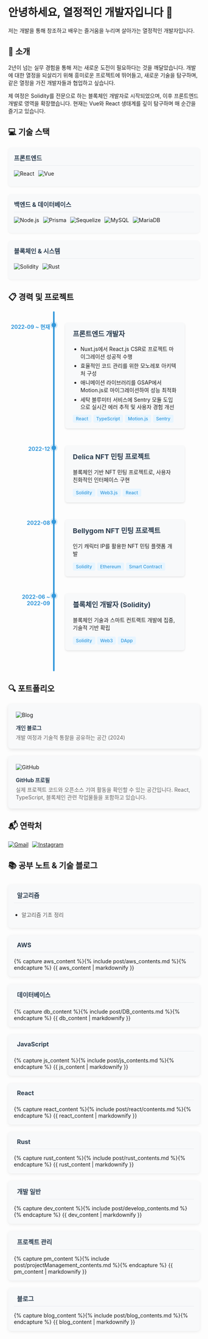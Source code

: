 # 안녕하세요, 열정적인 개발자입니다 👋

저는 개발을 통해 창조하고 배우는 즐거움을 누리며 살아가는 열정적인 개발자입니다.

## 🚀 소개

2년이 넘는 실무 경험을 통해 저는 새로운 도전이 필요하다는 것을 깨달았습니다. 개발에 대한 열정을 되살리기 위해 흥미로운 프로젝트에 뛰어들고, 새로운 기술을 탐구하며, 같은 열정을 가진 개발자들과 협업하고 싶습니다.

제 여정은 Solidity를 전문으로 하는 블록체인 개발자로 시작되었으며, 이후 프론트엔드 개발로 영역을 확장했습니다. 현재는 Vue와 React 생태계를 깊이 탐구하며 매 순간을 즐기고 있습니다.

## 💻 기술 스택

<div class="skills-container">
  <div class="skill-category">
    <h4>프론트엔드</h4>
    <div class="skills-row">
      <div class="skill-item">
        <img src="https://img.shields.io/badge/React-61DAFB?style=for-the-badge&logo=react&logoColor=black" alt="React" />
      </div>
      <div class="skill-item">
        <img src="https://img.shields.io/badge/Vue.js-4FC08D?style=for-the-badge&logo=vue.js&logoColor=white" alt="Vue" />
      </div>
    </div>
  </div>
  
  <div class="skill-category">
    <h4>백엔드 & 데이터베이스</h4>
    <div class="skills-row">
      <div class="skill-item">
        <img src="https://img.shields.io/badge/Node.js-339933?style=for-the-badge&logo=node.js&logoColor=white" alt="Node.js" />
      </div>
      <div class="skill-item">
        <img src="https://img.shields.io/badge/Prisma-2D3748?style=for-the-badge&logo=prisma&logoColor=white" alt="Prisma" />
      </div>
      <div class="skill-item">
        <img src="https://img.shields.io/badge/Sequelize-52B0E7?style=for-the-badge&logo=sequelize&logoColor=white" alt="Sequelize" />
      </div>
      <div class="skill-item">
        <img src="https://img.shields.io/badge/MySQL-4479A1?style=for-the-badge&logo=mysql&logoColor=white" alt="MySQL" />
      </div>
      <div class="skill-item">
        <img src="https://img.shields.io/badge/MariaDB-003545?style=for-the-badge&logo=mariadb&logoColor=white" alt="MariaDB" />
      </div>
    </div>
  </div>
  
  <div class="skill-category">
    <h4>블록체인 & 시스템</h4>
    <div class="skills-row">
      <div class="skill-item">
        <img src="https://img.shields.io/badge/Solidity-363636?style=for-the-badge&logo=solidity&logoColor=white" alt="Solidity" />
      </div>
      <div class="skill-item">
        <img src="https://img.shields.io/badge/Rust-000000?style=for-the-badge&logo=rust&logoColor=white" alt="Rust" />
      </div>
    </div>
  </div>
</div>

## 📋 경력 및 프로젝트

<div class="timeline">
  <div class="timeline-item">
    <div class="timeline-dot"></div>
    <div class="timeline-date">2022-09 ~ 현재</div>
    <div class="timeline-content">
      <h3>프론트엔드 개발자</h3>
      <ul class="timeline-achievements">
        <li>Nuxt.js에서 React.js CSR로 프로젝트 마이그레이션 성공적 수행</li>
        <li>효율적인 코드 관리를 위한 모노레포 아키텍처 구성</li>
        <li>애니메이션 라이브러리를 GSAP에서 Motion.js로 마이그레이션하여 성능 최적화</li>
        <li>세탁 블루미터 서비스에 Sentry 모듈 도입으로 실시간 에러 추적 및 사용자 경험 개선</li>
      </ul>
      <div class="tech-stack">
        <span class="tech-badge">React</span>
        <span class="tech-badge">TypeScript</span>
        <span class="tech-badge">Motion.js</span>
        <span class="tech-badge">Sentry</span>
      </div>
    </div>
  </div>

  <div class="timeline-item">
    <div class="timeline-dot"></div>
    <div class="timeline-date">2022-12</div>
    <div class="timeline-content">
      <h3>Delica NFT 민팅 프로젝트</h3>
      <p>블록체인 기반 NFT 민팅 프로젝트로, 사용자 친화적인 인터페이스 구현</p>
      <div class="tech-stack">
        <span class="tech-badge">Solidity</span>
        <span class="tech-badge">Web3.js</span>
        <span class="tech-badge">React</span>
      </div>
    </div>
  </div>

  <div class="timeline-item">
    <div class="timeline-dot"></div>
    <div class="timeline-date">2022-08</div>
    <div class="timeline-content">
      <h3>Bellygom NFT 민팅 프로젝트</h3>
      <p>인기 캐릭터 IP를 활용한 NFT 민팅 플랫폼 개발</p>
      <div class="tech-stack">
        <span class="tech-badge">Solidity</span>
        <span class="tech-badge">Ethereum</span>
        <span class="tech-badge">Smart Contract</span>
      </div>
    </div>
  </div>

  <div class="timeline-item">
    <div class="timeline-dot"></div>
    <div class="timeline-date">2022-06 ~ 2022-09</div>
    <div class="timeline-content">
      <h3>블록체인 개발자 (Solidity)</h3>
      <p>블록체인 기술과 스마트 컨트랙트 개발에 집중, 기술적 기반 확립</p>
      <div class="tech-stack">
        <span class="tech-badge">Solidity</span>
        <span class="tech-badge">Web3</span>
        <span class="tech-badge">DApp</span>
      </div>
    </div>
  </div>
</div>

## 🔍 포트폴리오

<div class="portfolio-container">
  <div class="portfolio-item">
    <a href="https://pocodingwer.github.io/" class="portfolio-link">
      <img src="https://img.shields.io/badge/Blog-0A0A0A?style=for-the-badge&logo=dev.to&logoColor=white" alt="Blog" />
      <h4>개인 블로그</h4>
      <p>개발 여정과 기술적 통찰을 공유하는 공간 (2024)</p>
    </a>
  </div>
  
  <div class="portfolio-item">
    <a href="https://github.com/pocodingwer" class="portfolio-link">
      <img src="https://img.shields.io/badge/GitHub-181717?style=for-the-badge&logo=github&logoColor=white" alt="GitHub" />
      <h4>GitHub 프로필</h4>
      <p>실제 프로젝트 코드와 오픈소스 기여 활동을 확인할 수 있는 공간입니다. React, TypeScript, 블록체인 관련 작업물들을 포함하고 있습니다.</p>
    </a>
  </div>
</div>

## 📬 연락처

<div class="contact-container">
  <a href="mailto:cjftns01@gmail.com" class="contact-link">
    <img src="https://img.shields.io/badge/Gmail-D14836?style=for-the-badge&logo=gmail&logoColor=white" alt="Gmail" />
  </a>
  <a href="https://www.instagram.com/lim_cuck" class="contact-link">
    <img src="https://img.shields.io/badge/Instagram-%23E4405F.svg?style=for-the-badge&logo=Instagram&logoColor=white" alt="Instagram" />
  </a>
  <!-- GitHub, LinkedIn 등 다른 소셜 링크도 추가해보세요 -->
</div>

## 📚 공부 노트 & 기술 블로그

<div class="study-notes-container">
  <div class="note-category">
    <div class="category-header">
      <i class="fas fa-code"></i>
      <h4>알고리즘</h4>
    </div>
    <div class="markdown-content">
      <ul>
        <li><a href="/algorithm/2024/10/14/algorithms/">알고리즘 기초 정리</a></li>
      </ul>
    </div>
  </div>
  
  <div class="note-category">
    <div class="category-header">
      <i class="fab fa-aws"></i>
      <h4>AWS</h4>
    </div>
    <div class="markdown-content">
{% capture aws_content %}{% include post/aws_contents.md %}{% endcapture %}
{{ aws_content | markdownify }}
    </div>
  </div>
  
  <div class="note-category">
    <div class="category-header">
      <i class="fas fa-database"></i>
      <h4>데이터베이스</h4>
    </div>
    <div class="markdown-content">
{% capture db_content %}{% include post/DB_contents.md %}{% endcapture %}
{{ db_content | markdownify }}
    </div>
  </div>
  
  <div class="note-category">
    <div class="category-header">
      <i class="fab fa-js-square"></i>
      <h4>JavaScript</h4>
    </div>
    <div class="markdown-content">
{% capture js_content %}{% include post/js_contents.md %}{% endcapture %}
{{ js_content | markdownify }}
    </div>
  </div>
  
  <div class="note-category">
    <div class="category-header">
      <i class="fab fa-react"></i>
      <h4>React</h4>
    </div>
    <div class="markdown-content">
{% capture react_content %}{% include post/react/contents.md %}{% endcapture %}
{{ react_content | markdownify }}
    </div>
  </div>
  
  <div class="note-category">
    <div class="category-header">
      <i class="fas fa-cog"></i>
      <h4>Rust</h4>
    </div>
    <div class="markdown-content">
{% capture rust_content %}{% include post/rust_contents.md %}{% endcapture %}
{{ rust_content | markdownify }}
    </div>
  </div>
  
  <div class="note-category">
    <div class="category-header">
      <i class="fas fa-laptop-code"></i>
      <h4>개발 일반</h4>
    </div>
    <div class="markdown-content">
{% capture dev_content %}{% include post/develop_contents.md %}{% endcapture %}
{{ dev_content | markdownify }}
    </div>
  </div>
  
  <div class="note-category">
    <div class="category-header">
      <i class="fas fa-tasks"></i>
      <h4>프로젝트 관리</h4>
    </div>
    <div class="markdown-content">
{% capture pm_content %}{% include post/projectManagement_contents.md %}{% endcapture %}
{{ pm_content | markdownify }}
    </div>
  </div>
  
  <div class="note-category">
    <div class="category-header">
      <i class="fas fa-blog"></i>
      <h4>블로그</h4>
    </div>
    <div class="markdown-content">
{% capture blog_content %}{% include post/blog_contents.md %}{% endcapture %}
{{ blog_content | markdownify }}
    </div>
  </div>
</div>

<style>
.skills-container {
  display: flex;
  flex-direction: column;
  gap: 20px;
  margin: 20px 0;
}

.skill-category {
  background-color: #f8f9fa;
  border-radius: 8px;
  padding: 15px;
  box-shadow: 0 2px 5px rgba(0,0,0,0.05);
}

.skill-category h4 {
  margin-top: 0;
  margin-bottom: 12px;
  color: #2c3e50;
  font-size: 16px;
  border-bottom: 1px solid #e9ecef;
  padding-bottom: 8px;
}

.skills-row {
  display: flex;
  flex-wrap: wrap;
  gap: 10px;
}

.skill-item {
  display: flex;
  flex-direction: column;
  align-items: center;
  margin-bottom: 10px;
  transition: transform 0.2s ease;
}

.skill-item:hover {
  transform: translateY(-3px);
}

.contact-container {
  display: flex;
  gap: 10px;
  margin-top: 20px;
}

.contact-link {
  transition: transform 0.3s ease;
}

.contact-link:hover {
  transform: translateY(-3px);
}

.timeline {
  position: relative;
  max-width: 1200px;
  margin: 0 auto;
  padding: 20px 0;
}

.timeline::after {
  content: '';
  position: absolute;
  width: 4px;
  background-color: #3498db;
  top: 0;
  bottom: 0;
  left: 120px;
  margin-left: -2px;
  border-radius: 2px;
}

.timeline-item {
  padding: 10px 40px 10px 150px;
  position: relative;
  margin-bottom: 25px;
}

.timeline-dot {
  position: absolute;
  left: 114px;
  width: 12px;
  height: 12px;
  background-color: #3498db;
  border-radius: 50%;
  z-index: 1;
  box-shadow: 0 0 0 4px rgba(52, 152, 219, 0.2);
}

.timeline-date {
  position: absolute;
  left: 0;
  width: 110px;
  text-align: right;
  font-weight: bold;
  color: #3498db;
  font-size: 14px;
  padding-right: 15px;
}

.timeline-content {
  padding: 15px 20px;
  background-color: #f8f9fa;
  border-radius: 6px;
  box-shadow: 0 2px 5px rgba(0,0,0,0.1);
  transition: all 0.3s ease;
}

.timeline-content:hover {
  box-shadow: 0 5px 15px rgba(0,0,0,0.1);
  transform: translateY(-2px);
}

.timeline-content h3 {
  margin-top: 0;
  color: #2c3e50;
  font-size: 18px;
}

.timeline-achievements {
  margin: 10px 0;
  padding-left: 20px;
}

.timeline-achievements li {
  margin-bottom: 5px;
  line-height: 1.4;
}

.tech-stack {
  display: flex;
  flex-wrap: wrap;
  gap: 5px;
  margin-top: 10px;
}

.tech-badge {
  background-color: #e7f5ff;
  color: #3498db;
  padding: 3px 8px;
  border-radius: 4px;
  font-size: 12px;
  font-weight: 500;
}

.portfolio-container {
  display: grid;
  grid-template-columns: repeat(auto-fit, minmax(300px, 1fr));
  gap: 20px;
  margin: 20px 0;
}

.portfolio-item {
  background-color: #f8f9fa;
  border-radius: 8px;
  overflow: hidden;
  box-shadow: 0 3px 10px rgba(0,0,0,0.1);
  transition: transform 0.3s ease, box-shadow 0.3s ease;
}

.portfolio-item:hover {
  transform: translateY(-5px);
  box-shadow: 0 5px 15px rgba(0,0,0,0.15);
}

.portfolio-link {
  display: block;
  padding: 20px;
  color: inherit;
  text-decoration: none;
}

.portfolio-link h4 {
  margin: 15px 0 5px 0;
  color: #2c3e50;
}

.portfolio-link p {
  margin: 0;
  font-size: 14px;
  color: #666;
}

.study-notes-container {
  display: grid;
  grid-template-columns: repeat(auto-fill, minmax(300px, 1fr));
  gap: 20px;
  margin: 30px 0;
  background: transparent !important;
}

.note-category {
  background-color: #f8f9fa;
  border-radius: 8px;
  padding: 15px;
  box-shadow: 0 2px 8px rgba(0,0,0,0.08);
  transition: transform 0.2s ease, box-shadow 0.2s ease;
  max-height: 500px;
  overflow-y: auto;
  display: flex;
  flex-direction: column;
}

.note-category:hover {
  transform: translateY(-3px);
  box-shadow: 0 4px 12px rgba(0,0,0,0.12);
}

.category-header {
  display: flex;
  align-items: center;
  margin-bottom: 10px;
  padding-bottom: 8px;
  border-bottom: 1px solid #e9ecef;
  position: sticky;
  top: 0;
  background-color: #f8f9fa;
  z-index: 1;
}

.category-header i {
  color: #3498db;
  margin-right: 8px;
  font-size: 16px;
}

.category-header h4 {
  margin: 0;
  color: #2c3e50;
  font-size: 16px;
}

.markdown-content {
  font-size: 14px;
  flex: 1;
  padding-top: 5px;
}


.markdown-content ul,
.markdown-content ol {
  padding-left: 20px;
  margin-top: 5px;
  margin-bottom: 10px;
}

.markdown-content p {
  margin-top: 0;
  margin-bottom: 10px;
}

.markdown-content li {
  margin-bottom: 5px;
}

.markdown-content a {
  color: #555;
  text-decoration: none;
  transition: color 0.2s ease;
}

.markdown-content a:hover {
  color: #3498db;
}
.post-container h4{
  margin: 0 !important;
}
.markdown-content{
  h2{
    display: none;
  }
}
</style>

